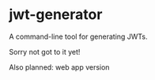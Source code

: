 # jwt-generator

A command-line tool for generating JWTs.

Sorry not got to it yet!

Also planned: web app version

